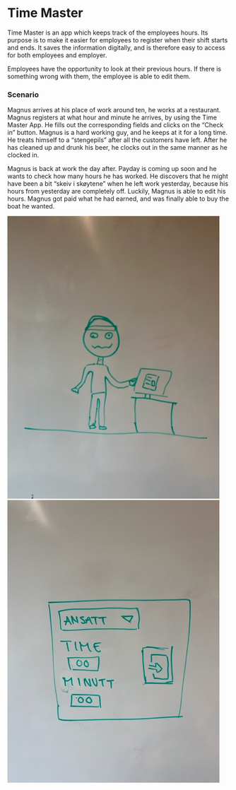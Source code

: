 # Time Master

Time Master is an app which keeps track of the employees hours. Its purpose is to make it easier for employees to register when their shift starts and ends. It saves the information digitally, and is therefore easy to access for both employees and employer. 

Employees have the opportunity to look at their previous hours. If there is something wrong with them, the employee is able to edit them.


### Scenario
Magnus arrives at his place of work around ten, he works at a restaurant. Magnus registers at what hour and minute he arrives, by using the Time Master App. He fills out the corresponding fields and clicks on the “Check in” button. Magnus is a hard working guy, and he keeps at it for a long time. He treats himself to a “stengepils” after all the customers have left. After he has cleaned up and drunk his beer, he clocks out in the same manner as he clocked in. 

Magnus is back at work the day after. Payday is coming up soon and he wants to check how many hours he has worked. He discovers that he might have been a bit “skeiv i skøytene” when he left work yesterday, because his hours from yesterday are completely off. Luckily, Magnus is able to edit his hours. Magnus got paid what he had earned, and was finally able to buy the boat he wanted. 
 

<img src="/docs/bilder/magnus.jpg" />
<img src="/docs/bilder/appen.jpg" />
